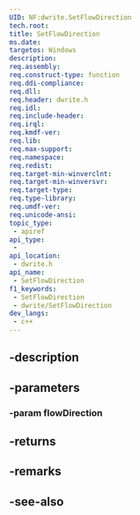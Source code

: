 ```yaml
---
UID: NF:dwrite.SetFlowDirection
tech.root: 
title: SetFlowDirection
ms.date: 
targetos: Windows
description: 
req.assembly: 
req.construct-type: function
req.ddi-compliance: 
req.dll: 
req.header: dwrite.h
req.idl: 
req.include-header: 
req.irql: 
req.kmdf-ver: 
req.lib: 
req.max-support: 
req.namespace: 
req.redist: 
req.target-min-winverclnt: 
req.target-min-winversvr: 
req.target-type: 
req.type-library: 
req.umdf-ver: 
req.unicode-ansi: 
topic_type:
 - apiref
api_type:
 - 
api_location:
 - dwrite.h
api_name:
 - SetFlowDirection
f1_keywords:
 - SetFlowDirection
 - dwrite/SetFlowDirection
dev_langs:
 - c++
---
```


## -description

## -parameters

### -param flowDirection

## -returns

## -remarks

## -see-also


